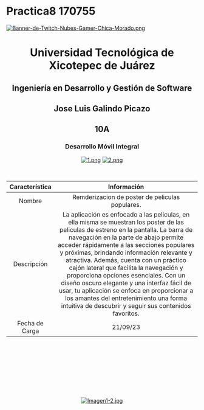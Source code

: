 # Practica8 170755

[![Banner-de-Twitch-Nubes-Gamer-Chica-Morado.png](https://i.postimg.cc/15q3LFXF/Banner-de-Twitch-Nubes-Gamer-Chica-Morado.png)](https://postimg.cc/MvzwBvyZ)

<div align="center">
  
# Universidad Tecnológica de Xicotepec de Juárez


## Ingeniería en Desarrollo y Gestión de Software
## Jose Luis Galindo Picazo
## 10A
### Desarrollo Móvil Integral

[![1.png](https://i.postimg.cc/Ls3PDz6Z/1.png)](https://postimg.cc/rdzzFR48)
[![2.png](https://i.postimg.cc/1zsn8fcR/2.png)](https://postimg.cc/2198JjKg)


&nbsp;
&nbsp;


|  Característica |  Información |
| :------------: | :------------: |
| Nombre  |  Remderizacion de poster de peliculas populares.  |
| Descripción  | La aplicación es enfocado a las peliculas, en ella misma se muestran los poster de las peliculas de estreno en la pantalla. La barra de navegación en la parte de abajo permite acceder rápidamente a las secciones populares y próximas, brindando información relevante y atractiva. Además, cuenta con un práctico cajón lateral que facilita la navegación y proporciona opciones esenciales. Con un diseño oscuro elegante y una interfaz fácil de usar, tu aplicación se enfoca en proporcionar a los amantes del entretenimiento una forma intuitiva de descubrir y seguir sus contenidos favoritos.  |
|  Fecha de Carga | 21/09/23  |

&nbsp;
&nbsp;

&nbsp;
&nbsp;

<br>
<br>
<br>
<br>

[![Imagen1-2.jpg](https://i.postimg.cc/x1swjyVj/Imagen1-2.jpg)](https://postimg.cc/0zwWcSNh)



&nbsp;
&nbsp;
